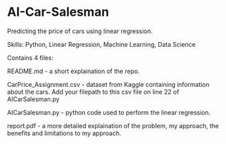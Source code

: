 # AI-Car-Salesman
Predicting the price of cars using linear regression. 

Skills: Python, Linear Regression, Machine Learning, Data Science

Contains 4 files:

README.md - a short explaination of the repo.

CarPrice_Assignment.csv - dataset from Kaggle containing information about the cars. Add your filepath to this csv file on line 22 of AICarSalesman.py

AICarSalesman.py - python code used to perform the linear regression.

report.pdf - a more detailed explaination of the problem, my approach, the benefits and limitations to my approach.

